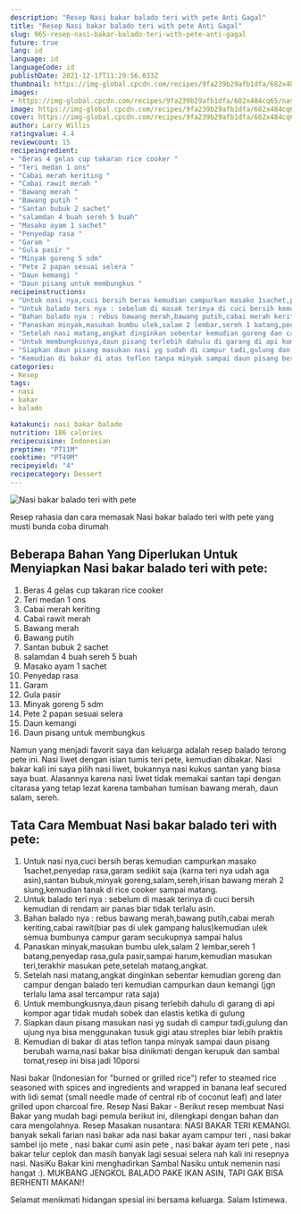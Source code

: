 ```yaml
---
description: "Resep Nasi bakar balado teri with pete Anti Gagal"
title: "Resep Nasi bakar balado teri with pete Anti Gagal"
slug: 965-resep-nasi-bakar-balado-teri-with-pete-anti-gagal
future: true
lang: id
language: id
languageCode: id
publishDate: 2021-12-17T11:29:56.033Z 
thumbnail: https://img-global.cpcdn.com/recipes/9fa239b29afb1dfa/682x484cq65/nasi-bakar-balado-teri-with-pete-foto-resep-utama.png
images:
- https://img-global.cpcdn.com/recipes/9fa239b29afb1dfa/682x484cq65/nasi-bakar-balado-teri-with-pete-foto-resep-utama.png
image: https://img-global.cpcdn.com/recipes/9fa239b29afb1dfa/682x484cq65/nasi-bakar-balado-teri-with-pete-foto-resep-utama.png
cover: https://img-global.cpcdn.com/recipes/9fa239b29afb1dfa/682x484cq65/nasi-bakar-balado-teri-with-pete-foto-resep-utama.png
author: Larry Willis
ratingvalue: 4.4
reviewcount: 15
recipeingredient:
- "Beras 4 gelas cup takaran rice cooker "
- "Teri medan 1 ons"
- "Cabai merah keriting "
- "Cabai rawit merah "
- "Bawang merah "
- "Bawang putih "
- "Santan bubuk 2 sachet"
- "salamdan 4 buah sereh 5 buah"
- "Masako ayam 1 sachet"
- "Penyedap rasa "
- "Garam "
- "Gula pasir "
- "Minyak goreng 5 sdm"
- "Pete 2 papan sesuai selera "
- "Daun kemangi "
- "Daun pisang untuk membungkus "
recipeinstructions:
- "Untuk nasi nya,cuci bersih beras kemudian campurkan masako 1sachet,penyedap rasa,garam sedikit saja (karna teri nya udah aga asin),santan bubuk,minyak goreng,salam,sereh,irisan bawang merah 2 siung,kemudian tanak di rice cooker sampai matang."
- "Untuk balado teri nya : sebelum di masak terinya di cuci bersih kemudian di rendam air panas biar tidak terlalu asin."
- "Bahan balado nya : rebus bawang merah,bawang putih,cabai merah keriting,cabai rawit(biar pas di ulek gampang halus)kemudian ulek semua bumbunya campur garam secukupnya sampai halus"
- "Panaskan minyak,masukan bumbu ulek,salam 2 lembar,sereh 1 batang,penyedap rasa,gula pasir,sampai harum,kemudian masukan teri,terakhir masukan pete,setelah matang,angkat."
- "Setelah nasi matang,angkat dinginkan sebentar kemudian goreng dan campur dengan balado teri kemudian campurkan daun kemangi (jgn terlalu lama asal tercampur rata saja)"
- "Untuk membungkusnya,daun pisang terlebih dahulu di garang di api kompor agar tidak mudah sobek dan elastis ketika di gulung"
- "Siapkan daun pisang masukan nasi yg sudah di campur tadi,gulung dan ujung nya bisa menggunakan tusuk gigi atau streples biar lebih praktis"
- "Kemudian di bakar di atas teflon tanpa minyak sampai daun pisang berubah warna,nasi bakar bisa dinikmati dengan kerupuk dan sambal tomat,resep ini bisa jadi 10porsi"
categories:
- Resep
tags:
- nasi
- bakar
- balado

katakunci: nasi bakar balado 
nutrition: 186 calories
recipecuisine: Indonesian
preptime: "PT11M"
cooktime: "PT49M"
recipeyield: "4"
recipecategory: Dessert
---
```



![Nasi bakar balado teri with pete](https://img-global.cpcdn.com/recipes/9fa239b29afb1dfa/682x484cq65/nasi-bakar-balado-teri-with-pete-foto-resep-utama.png)

Resep rahasia dan cara memasak  Nasi bakar balado teri with pete yang musti bunda coba dirumah

<!--inarticleads1-->

## Beberapa Bahan Yang Diperlukan Untuk Menyiapkan Nasi bakar balado teri with pete:

1. Beras 4 gelas cup takaran rice cooker 
1. Teri medan 1 ons
1. Cabai merah keriting 
1. Cabai rawit merah 
1. Bawang merah 
1. Bawang putih 
1. Santan bubuk 2 sachet
1. salamdan 4 buah sereh 5 buah
1. Masako ayam 1 sachet
1. Penyedap rasa 
1. Garam 
1. Gula pasir 
1. Minyak goreng 5 sdm
1. Pete 2 papan sesuai selera 
1. Daun kemangi 
1. Daun pisang untuk membungkus 

Namun yang menjadi favorit saya dan keluarga adalah resep balado terong pete ini. Nasi liwet dengan isian tumis teri pete, kemudian dibakar. Nasi bakar kali ini saya pilih nasi liwet, bukannya nasi kukus santan yang biasa saya buat. Alasannya karena nasi liwet tidak memakai santan tapi dengan citarasa yang tetap lezat karena tambahan tumisan bawang merah, daun salam, sereh. 

<!--inarticleads2-->

## Tata Cara Membuat Nasi bakar balado teri with pete:

1. Untuk nasi nya,cuci bersih beras kemudian campurkan masako 1sachet,penyedap rasa,garam sedikit saja (karna teri nya udah aga asin),santan bubuk,minyak goreng,salam,sereh,irisan bawang merah 2 siung,kemudian tanak di rice cooker sampai matang.
1. Untuk balado teri nya : sebelum di masak terinya di cuci bersih kemudian di rendam air panas biar tidak terlalu asin.
1. Bahan balado nya : rebus bawang merah,bawang putih,cabai merah keriting,cabai rawit(biar pas di ulek gampang halus)kemudian ulek semua bumbunya campur garam secukupnya sampai halus
1. Panaskan minyak,masukan bumbu ulek,salam 2 lembar,sereh 1 batang,penyedap rasa,gula pasir,sampai harum,kemudian masukan teri,terakhir masukan pete,setelah matang,angkat.
1. Setelah nasi matang,angkat dinginkan sebentar kemudian goreng dan campur dengan balado teri kemudian campurkan daun kemangi (jgn terlalu lama asal tercampur rata saja)
1. Untuk membungkusnya,daun pisang terlebih dahulu di garang di api kompor agar tidak mudah sobek dan elastis ketika di gulung
1. Siapkan daun pisang masukan nasi yg sudah di campur tadi,gulung dan ujung nya bisa menggunakan tusuk gigi atau streples biar lebih praktis
1. Kemudian di bakar di atas teflon tanpa minyak sampai daun pisang berubah warna,nasi bakar bisa dinikmati dengan kerupuk dan sambal tomat,resep ini bisa jadi 10porsi


Nasi bakar (Indonesian for &#34;burned or grilled rice&#34;) refer to steamed rice seasoned with spices and ingredients and wrapped in banana leaf secured with lidi semat (small needle made of central rib of coconut leaf) and later grilled upon charcoal fire. Resep Nasi Bakar - Berikut resep membuat Nasi Bakar yang mudah bagi pemula berikut ini, dilengkapi dengan bahan dan cara mengolahnya. Resep Masakan nusantara: NASI BAKAR TERI KEMANGI. banyak sekali farian nasi bakar ada nasi bakar ayam campur teri , nasi bakar sambel ijo mete , nasi bakar cumi asin pete , nasi bakar ayam teri pete , nasi bakar telur ceplok dan masih banyak lagi sesuai selera nah kali ini resepnya nasi. NasiKu Bakar kini menghadirkan Sambal Nasiku untuk nemenin nasi hangat :). MUKBANG JENGKOL BALADO PAKE IKAN ASIN, TAPI GAK BISA BERHENTI MAKAN!! 

Selamat menikmati hidangan spesial ini bersama keluarga. Salam Istimewa.
